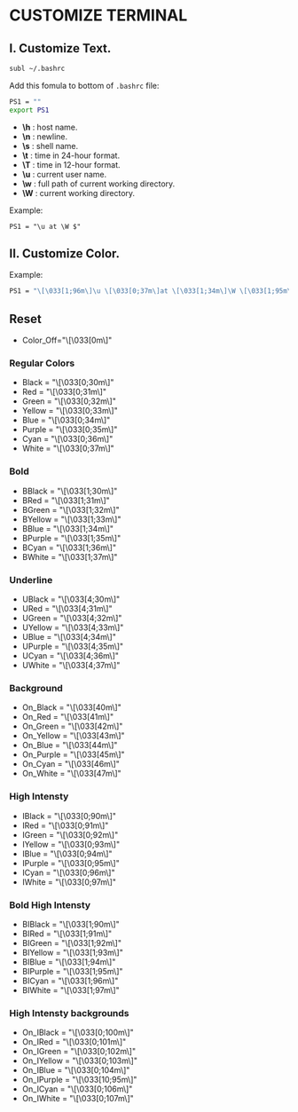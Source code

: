 # CUSTOMIZE TERMINAL


## I. Customize Text. 

```sh 
subl ~/.bashrc
```

Add this fomula to bottom of `.bashrc` file:  
```sh
PS1 = ""  
export PS1  
```

- **\h** : host name.  
- **\n** : newline.  
- **\s** : shell name.  
- **\t** : time in 24-hour format.  
- **\T** : time in 12-hour format.  
- **\u** : current user name.  
- **\w** : full path of current working directory.  
- **\W** : current working directory.  

Example: 
```
PS1 = "\u at \W $"
```


## II. Customize Color.

Example:
```sh
PS1 = "\[\033[1;96m\]\u \[\033[0;37m\]at \[\033[1;34m\]\W \[\033[1;95m\]$ \[\033[0m\]
```

## Reset
- Color_Off="\\[\\033[0m\\]" 

### Regular Colors
- Black   = "\\[\\033[0;30m\\]"
- Red     = "\\[\\033[0;31m\\]"
- Green   = "\\[\\033[0;32m\\]"  
- Yellow  = "\\[\\033[0;33m\\]"
- Blue    = "\\[\\033[0;34m\\]"   
- Purple  = "\\[\\033[0;35m\\]"
- Cyan    = "\\[\\033[0;36m\\]"
- White   = "\\[\\033[0;37m\\]"

### Bold
- BBlack  = "\\[\\033[1;30m\\]"
- BRed    = "\\[\\033[1;31m\\]"
- BGreen  = "\\[\\033[1;32m\\]"
- BYellow = "\\[\\033[1;33m\\]"
- BBlue   = "\\[\\033[1;34m\\]"
- BPurple = "\\[\\033[1;35m\\]"
- BCyan   = "\\[\\033[1;36m\\]"
- BWhite  = "\\[\\033[1;37m\\]"

### Underline
- UBlack  = "\\[\\033[4;30m\\]"
- URed    = "\\[\\033[4;31m\\]"
- UGreen  = "\\[\\033[4;32m\\]"
- UYellow = "\\[\\033[4;33m\\]"
- UBlue   = "\\[\\033[4;34m\\]"
- UPurple = "\\[\\033[4;35m\\]"
- UCyan   = "\\[\\033[4;36m\\]"
- UWhite  = "\\[\\033[4;37m\\]"

### Background
- On_Black  = "\\[\\033[40m\\]"
- On_Red    = "\\[\\033[41m\\]"
- On_Green  = "\\[\\033[42m\\]"
- On_Yellow = "\\[\\033[43m\\]"
- On_Blue   = "\\[\\033[44m\\]"
- On_Purple = "\\[\\033[45m\\]"
- On_Cyan   = "\\[\\033[46m\\]"
- On_White  = "\\[\\033[47m\\]"

### High Intensty
- IBlack    = "\\[\\033[0;90m\\]"
- IRed      = "\\[\\033[0;91m\\]"
- IGreen    = "\\[\\033[0;92m\\]"
- IYellow   = "\\[\\033[0;93m\\]"
- IBlue     = "\\[\\033[0;94m\\]"
- IPurple   = "\\[\\033[0;95m\\]"
- ICyan     = "\\[\\033[0;96m\\]"
- IWhite    = "\\[\\033[0;97m\\]"

### Bold High Intensty
- BIBlack   = "\\[\\033[1;90m\\]"
- BIRed     = "\\[\\033[1;91m\\]"
- BIGreen   = "\\[\\033[1;92m\\]"
- BIYellow  = "\\[\\033[1;93m\\]"
- BIBlue    = "\\[\\033[1;94m\\]"
- BIPurple  = "\\[\\033[1;95m\\]"
- BICyan    = "\\[\\033[1;96m\\]"
- BIWhite   = "\\[\\033[1;97m\\]"

### High Intensty backgrounds
- On_IBlack   = "\\[\\033[0;100m\\]"
- On_IRed     = "\\[\\033[0;101m\\]"
- On_IGreen   = "\\[\\033[0;102m\\]"
- On_IYellow  = "\\[\\033[0;103m\\]"
- On_IBlue    = "\\[\\033[0;104m\\]"
- On_IPurple  = "\\[\\033[10;95m\\]"
- On_ICyan    = "\\[\\033[0;106m\\]"
- On_IWhite   = "\\[\\033[0;107m\\]"

